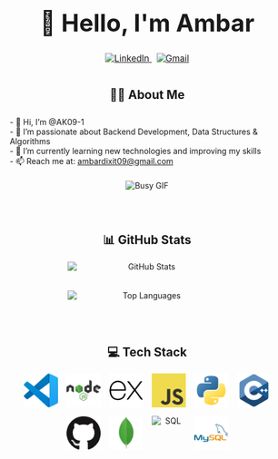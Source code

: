 <!-- Greeting -->
<h1 align="center" style="font-size: 3em;">👋 Hello, I'm Ambar</h1>

<p align="center" style="font-size: 1.1em;">
  <a href="https://www.linkedin.com/in/ambar-dixit-a975151a6/">
    <img src="https://img.shields.io/badge/LinkedIn-%230077B5.svg?style=for-the-badge&logo=linkedin&logoColor=white" alt="LinkedIn" />
  </a>
  &nbsp;
  <a href="mailto:ambardixit09@gmail.com">
    <img src="https://img.shields.io/badge/Gmail-%23D14836.svg?style=for-the-badge&logo=gmail&logoColor=white" alt="Gmail" />
  </a>
</p>

<!-- About Me -->
<h2 align="center" style="margin-top: 2em;">👨‍💻 About Me</h2>
<div align="center" style="display: flex; align-items: center; justify-content: center; flex-wrap: wrap;">
  <!-- Left: About text -->
  <div style="flex: 1; min-width: 280px; max-width: 600px; text-align: left; margin: 10px;">
    - 👋 Hi, I’m @AK09-1<br>
    - 👀 I’m passionate about Backend Development, Data Structures & Algorithms<br>
    - 🌱 I’m currently learning new technologies and improving my skills<br>
    - 📫 Reach me at: <a href="mailto:ambardixit09@gmail.com">ambardixit09@gmail.com</a>
  </div>
  <!-- Right: GIF -->
  <div style="flex: 1; min-width: 200px; text-align: center; margin: 10px;">
    <img alt="Busy GIF" src="https://c.tenor.com/GN73MKBawZYAAAAi/busy-cute.gif" height="220px" />
  </div>
</div>

<!-- GitHub Stats -->
<h2 align="center" style="margin-top: 3em;">📊 GitHub Stats</h2>
<div align="center" style="display: flex; justify-content: center; flex-wrap: wrap; gap: 20px;">
  <img src="https://github-readme-stats.vercel.app/api?username=AK09-1&show_icons=true&theme=radical"
       width="45%"
       style="min-width: 280px;"
       alt="GitHub Stats" />

  <img src="https://github-readme-stats.vercel.app/api/top-langs/?username=AK09-1&show_icons=true&hide_border=true&theme=radical"
       width="45%"
       style="min-width: 280px;"
       alt="Top Languages" />
</div>


<!-- Tech Stack -->
<h2 align="center" style="margin-top: 3em;">💻 Tech Stack</h2>
<div align="center" style="margin-top: 1em; display: flex; flex-wrap: wrap; justify-content: center; gap: 15px;">
  <img alt="Visual Studio Code" width="60px" src="https://raw.githubusercontent.com/github/explore/80688e429a7d4ef2fca1e82350fe8e3517d3494d/topics/visual-studio-code/visual-studio-code.png" />
  <img alt="Node.js" width="60px" src="https://raw.githubusercontent.com/devicons/devicon/master/icons/nodejs/nodejs-original-wordmark.svg" />
  <img alt="Express.js" width="60px" src="https://raw.githubusercontent.com/devicons/devicon/master/icons/express/express-original.svg" />
  <img alt="JavaScript" width="60px" src="https://raw.githubusercontent.com/github/explore/80688e429a7d4ef2fca1e82350fe8e3517d3494d/topics/javascript/javascript.png" />
  <img alt="Python" width="60px" src="https://raw.githubusercontent.com/github/explore/80688e429a7d4ef2fca1e82350fe8e3517d3494d/topics/python/python.png" />
  <img alt="C++" width="60px" src="https://raw.githubusercontent.com/github/explore/80688e429a7d4ef2fca1e82350fe8e3517d3494d/topics/cpp/cpp.png" />
  <img alt="GitHub" width="60px" src="https://raw.githubusercontent.com/github/explore/78df643247d429f6cc873026c0622819ad797942/topics/github/github.png" />
  <img alt="MongoDB" width="60px" src="https://raw.githubusercontent.com/devicons/devicon/master/icons/mongodb/mongodb-original.svg" />
  <img alt="SQL" width="60px" src="https://img.icons8.com/color/48/000000/sql.png" />
  <img alt="MySQL" width="60px" src="https://raw.githubusercontent.com/devicons/devicon/master/icons/mysql/mysql-original-wordmark.svg" />
</div>
